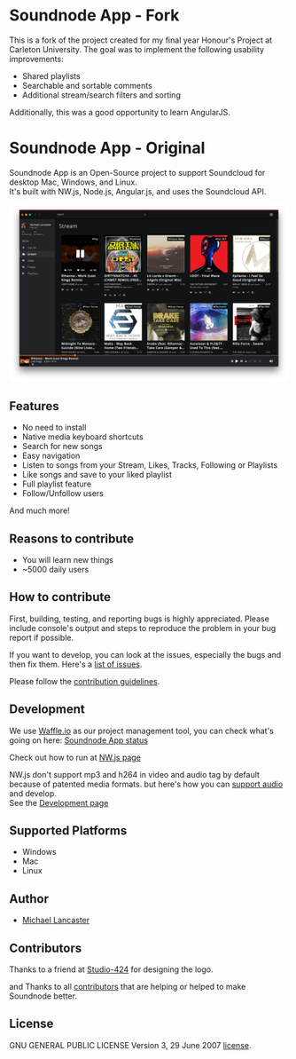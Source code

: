 Soundnode App - Fork
============

This is a fork of the project created for my final year Honour's Project at Carleton University. The goal was to implement the following usability improvements:
* Shared playlists
* Searchable and sortable comments
* Additional stream/search filters and sorting

Additionally, this was a good opportunity to learn AngularJS.

Soundnode App - Original
============

Soundnode App is an Open-Source project to support Soundcloud for desktop Mac, Windows, and Linux. <br>
It's built with NW.js, Node.js, Angular.js, and uses the Soundcloud API.

![alt tag](https://raw.githubusercontent.com/Soundnode/soundnode-app/master/Soundnode-app.png)

## Features

- No need to install
- Native media keyboard shortcuts
- Search for new songs
- Easy navigation
- Listen to songs from your Stream, Likes, Tracks, Following or Playlists
- Like songs and save to your liked playlist
- Full playlist feature
- Follow/Unfollow users

And much more!

## Reasons to contribute

- You will learn new things
- ~5000 daily users

## How to contribute

First, building, testing, and reporting bugs is highly appreciated. Please include console's output and steps to reproduce the problem in your bug report if possible.

If you want to develop, you can look at the issues, especially the bugs and then fix them.
Here's a [list of issues](https://github.com/Soundnode/soundnode-app/issues?state=open).

Please follow the [contribution guidelines](https://github.com/Soundnode/soundnode-app/blob/master/CONTRIBUTING.md).

## Development

We use [Waffle.io](https://waffle.io/) as our project management tool, you can check what's going on here: [Soundnode App status](https://waffle.io/Soundnode/soundnode-app)

Check out how to run at [NW.js page](https://github.com/nwjs/nw.js/wiki/How-to-run-apps)

NW.js don't support mp3 and h264 in video and audio tag by default because of patented media formats.
but here's how you can [support audio](https://github.com/Soundnode/soundnode-app/wiki/Support-mp3-and-h264-in-video-and-audio-tag) and develop.
<br>
See the [Development page](https://github.com/Soundnode/soundnode-app/wiki/Development)

## Supported Platforms

- Windows
- Mac
- Linux

## Author

- [Michael Lancaster](https://github.com/weblancaster)

## Contributors

Thanks to a friend at [Studio-424](http://studio-424.com/) for designing the logo.

and Thanks to all [contributors](https://github.com/Soundnode/soundnode-app/graphs/contributors) that are helping or helped to make Soundnode better.

## License

GNU GENERAL PUBLIC LICENSE Version 3, 29 June 2007 [license](https://github.com/Soundnode/soundnode-app/blob/master/LICENSE.md).
